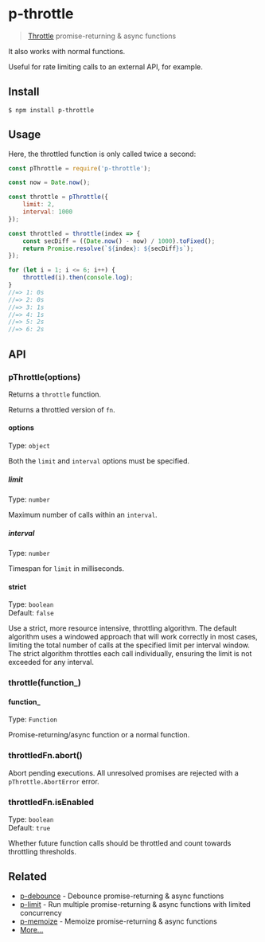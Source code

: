 # p-throttle

> [Throttle](https://css-tricks.com/debouncing-throttling-explained-examples/) promise-returning & async functions

It also works with normal functions.

Useful for rate limiting calls to an external API, for example.

## Install

```
$ npm install p-throttle
```

## Usage

Here, the throttled function is only called twice a second:

```js
const pThrottle = require('p-throttle');

const now = Date.now();

const throttle = pThrottle({
	limit: 2,
	interval: 1000
});

const throttled = throttle(index => {
	const secDiff = ((Date.now() - now) / 1000).toFixed();
	return Promise.resolve(`${index}: ${secDiff}s`);
});

for (let i = 1; i <= 6; i++) {
	throttled(i).then(console.log);
}
//=> 1: 0s
//=> 2: 0s
//=> 3: 1s
//=> 4: 1s
//=> 5: 2s
//=> 6: 2s
```

## API

### pThrottle(options)

Returns a `throttle` function.

Returns a throttled version of `fn`.

#### options

Type: `object`

Both the `limit` and `interval` options must be specified.

##### limit

Type: `number`

Maximum number of calls within an `interval`.

##### interval

Type: `number`

Timespan for `limit` in milliseconds.

#### strict

Type: `boolean`\
Default: `false`

Use a strict, more resource intensive, throttling algorithm. The default algorithm uses a windowed approach that will work correctly in most cases, limiting the total number of calls at the specified limit per interval window. The strict algorithm throttles each call individually, ensuring the limit is not exceeded for any interval.

### throttle(function_)

#### function_

Type: `Function`

Promise-returning/async function or a normal function.

### throttledFn.abort()

Abort pending executions. All unresolved promises are rejected with a `pThrottle.AbortError` error.

### throttledFn.isEnabled

Type: `boolean`\
Default: `true`

Whether future function calls should be throttled and count towards throttling thresholds.

## Related

- [p-debounce](https://github.com/sindresorhus/p-debounce) - Debounce promise-returning & async functions
- [p-limit](https://github.com/sindresorhus/p-limit) - Run multiple promise-returning & async functions with limited concurrency
- [p-memoize](https://github.com/sindresorhus/p-memoize) - Memoize promise-returning & async functions
- [More…](https://github.com/sindresorhus/promise-fun)
